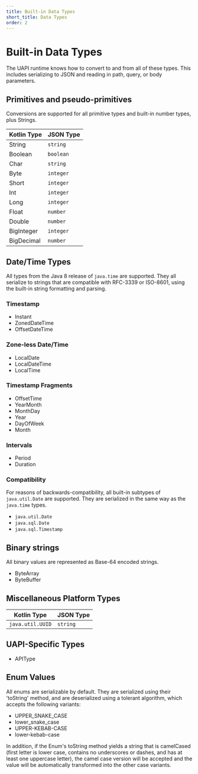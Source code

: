 ```yaml
---
title: Built-in Data Types
short_title: Data Types
order: 2
---
```


# Built-in Data Types

The UAPI runtime knows how to convert to and from all of these types. This includes serializing to
JSON and reading in path, query, or body parameters.

## Primitives and pseudo-primitives

Conversions are supported for all primitive types and built-in number types, plus Strings.

Kotlin Type | JSON Type
------------|----------
String      | `string` 
Boolean     | `boolean`
Char        | `string` 
Byte        | `integer`
Short       | `integer`
Int         | `integer`
Long        | `integer`
Float       | `number` 
Double      | `number`
BigInteger  | `integer`
BigDecimal  | `number`

## Date/Time Types

All types from the Java 8 release of `java.time` are supported. They all
serialize to strings that are compatible with RFC-3339 or ISO-8601, using the built-in
string formatting and parsing.

### Timestamp

* Instant
* ZonedDateTime
* OffsetDateTime

### Zone-less Date/Time

* LocalDate
* LocalDateTime
* LocalTime

### Timestamp Fragments

* OffsetTime
* YearMonth
* MonthDay
* Year
* DayOfWeek
* Month

### Intervals

* Period
* Duration

### Compatibility

For reasons of backwards-compatibility, all built-in subtypes of `java.util.Date` are supported. They are serialized in
the same way as the `java.time` types.

* `java.util.Date`
* `java.sql.Date`
* `java.sql.Timestamp`

## Binary strings

All binary values are represented as Base-64 encoded strings.

* ByteArray
* ByteBuffer

## Miscellaneous Platform Types

Kotlin Type | JSON Type
------------|----------
`java.util.UUID` | `string`

## UAPI-Specific Types

* APIType

## Enum Values

All enums are serializable by default. They are serialized using their 'toString' method,
and are deserialized using a tolerant algorithm, which accepts the following variants:

* UPPER_SNAKE_CASE
* lower_snake_case
* UPPER-KEBAB-CASE
* lower-kebab-case

In addition, if the Enum's toString method yields a string that is camelCased (first letter is lower case, contains no
underscores or dashes, and has at least one uppercase letter), the camel case version will be accepted and the value
will be automatically transformed into the other case variants.

